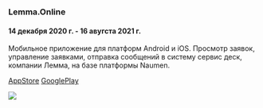 ### Lemma.Online
#### 14 декабря 2020 г. - 16 авугста 2021 г.

Мобильное приложение для платформ Android и iOS.
Просмотр заявок, управление заявками, отправка сообщений в систему сервис деск, компании Лемма, на базе платформы Naumen.

[AppStore](https://apps.apple.com/mn/app/%D0%BB%D0%B5%D0%BC%D0%BC%D0%B0-%D0%BE%D0%BD%D0%BB%D0%B0%D0%B9%D0%BD/id1570204279 "AppStore")
[GooglePlay](https://play.google.com/store/apps/details?id=com.lemmainternaldev.lemmamobile "GooglePlay")

![](images/LemmaOnline/lemma_online.gif)
